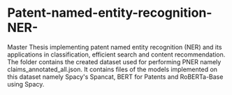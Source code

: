 # Patent-named-entity-recognition-NER-
Master Thesis implementing patent named entity recognition (NER) and its applications in classification, efficient search and content recommendation. The folder contains the created dataset used for performing PNER namely claims_annotated_all.json. It contains files of the models implemented on this dataset namely Spacy's Spancat, BERT for Patents and RoBERTa-Base using Spacy.
